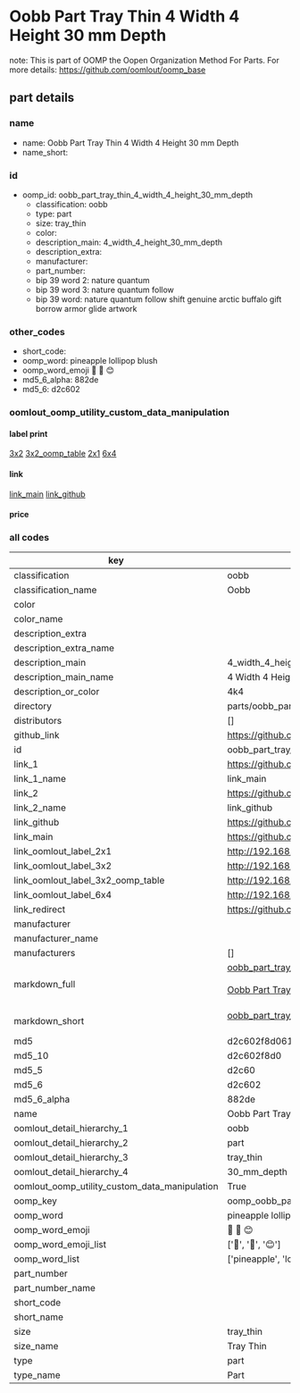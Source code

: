 # Oobb Part Tray Thin 4 Width 4 Height 30 mm Depth  

note: This is part of OOMP the Oopen Organization Method For Parts. For more details: https://github.com/oomlout/oomp_base

##  part details
  







### name
* name: Oobb Part Tray Thin 4 Width 4 Height 30 mm Depth
* name_short: 
### id
* oomp_id: oobb_part_tray_thin_4_width_4_height_30_mm_depth
  * classification: oobb
  * type: part
  * size: tray_thin
  * color: 
  * description_main: 4_width_4_height_30_mm_depth
  * description_extra: 
  * manufacturer: 
  * part_number: 
  * bip 39 word 2: nature quantum
  * bip 39 word 3: nature quantum follow
  * bip 39 word: nature quantum follow shift genuine arctic buffalo gift borrow armor glide artwork

### other_codes
* short_code: 
* oomp_word: pineapple lollipop blush
* oomp_word_emoji :pineapple: :lollipop: :blush:
* md5_6_alpha: 882de
* md5_6: d2c602






### oomlout_oomp_utility_custom_data_manipulation
#### label print
[3x2](http://192.168.1.245:1112/?label=oomp%20882de)
[3x2_oomp_table](http://192.168.1.108:1112/?label=oomp%20882de)
[2x1](http://192.168.1.242:1112/?label=oomp%20882de)
[6x4](http://192.168.1.55:1112/?label=oomp%20882de)    

#### link

[link_main](https://github.com/oomlout/oomlout_oomp_version_1_messy/tree/main/parts/oobb_part_tray_thin_4_width_4_height_30_mm_depth) [link_github](https://github.com/oomlout/oomlout_oomp_version_1_messy/tree/main/parts/oobb_part_tray_thin_4_width_4_height_30_mm_depth)                             

#### price







### all codes 
| key | value |  
| --- | --- |  
| classification | oobb |  
| classification_name | Oobb |  
| color |  |  
| color_name |  |  
| description_extra |  |  
| description_extra_name |  |  
| description_main | 4_width_4_height_30_mm_depth |  
| description_main_name | 4 Width 4 Height 30 mm Depth |  
| description_or_color | 4k4 |  
| directory | parts/oobb_part_tray_thin_4_width_4_height_30_mm_depth |  
| distributors | [] |  
| github_link | https://github.com/oomlout/oomlout_oomp_part_src/tree/main/parts/oobb_part_tray_thin_4_width_4_height_30_mm_depth |  
| id | oobb_part_tray_thin_4_width_4_height_30_mm_depth |  
| link_1 | https://github.com/oomlout/oomlout_oomp_version_1_messy/tree/main/parts/oobb_part_tray_thin_4_width_4_height_30_mm_depth |  
| link_1_name | link_main |  
| link_2 | https://github.com/oomlout/oomlout_oomp_version_1_messy/tree/main/parts/oobb_part_tray_thin_4_width_4_height_30_mm_depth |  
| link_2_name | link_github |  
| link_github | https://github.com/oomlout/oomlout_oomp_version_1_messy/tree/main/parts/oobb_part_tray_thin_4_width_4_height_30_mm_depth |  
| link_main | https://github.com/oomlout/oomlout_oomp_version_1_messy/tree/main/parts/oobb_part_tray_thin_4_width_4_height_30_mm_depth |  
| link_oomlout_label_2x1 | http://192.168.1.242:1112/?label=oomp%20882de |  
| link_oomlout_label_3x2 | http://192.168.1.245:1112/?label=oomp%20882de |  
| link_oomlout_label_3x2_oomp_table | http://192.168.1.108:1112/?label=oomp%20882de |  
| link_oomlout_label_6x4 | http://192.168.1.55:1112/?label=oomp%20882de |  
| link_redirect | https://github.com/oomlout/oomlout_oomp_version_1_messy/tree/main/parts/oobb_part_tray_thin_4_width_4_height_30_mm_depth |  
| manufacturer |  |  
| manufacturer_name |  |  
| manufacturers | [] |  
| markdown_full | [oobb_part_tray_thin_4_width_4_height_30_mm_depth](none)<br>[](none)<br>[Oobb Part Tray Thin 4 Width 4 Height 30 Mm Depth](none)<br><br> |  
| markdown_short | [oobb_part_tray_thin_4_width_4_height_30_mm_depth](none)<br><br> |  
| md5 | d2c602f8d061c3b42cb0ac5cb56bd49b |  
| md5_10 | d2c602f8d0 |  
| md5_5 | d2c60 |  
| md5_6 | d2c602 |  
| md5_6_alpha | 882de |  
| name | Oobb Part Tray Thin 4 Width 4 Height 30 mm Depth |  
| oomlout_detail_hierarchy_1 | oobb |  
| oomlout_detail_hierarchy_2 | part |  
| oomlout_detail_hierarchy_3 | tray_thin |  
| oomlout_detail_hierarchy_4 | 30_mm_depth |  
| oomlout_oomp_utility_custom_data_manipulation | True |  
| oomp_key | oomp_oobb_part_tray_thin_4_width_4_height_30_mm_depth |  
| oomp_word | pineapple lollipop blush |  
| oomp_word_emoji | :pineapple: :lollipop: :blush: |  
| oomp_word_emoji_list | [':pineapple:', ':lollipop:', ':blush:'] |  
| oomp_word_list | ['pineapple', 'lollipop', 'blush'] |  
| part_number |  |  
| part_number_name |  |  
| short_code |  |  
| short_name |  |  
| size | tray_thin |  
| size_name | Tray Thin |  
| type | part |  
| type_name | Part |  
